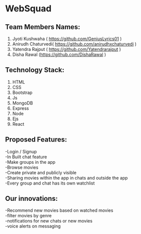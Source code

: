# WebSquad


## Team Members Names:
1) Jyoti Kushwaha ( https://github.com/GeniusLyrics01 )
2) Anirudh Chaturvedi( https://github.com/anirudhxchaturvedi )
3) Yatendra Rajput ( https://github.com/Yatendrarajput )
4) Disha Rawal (https://github.com/DishaRawal )

## Technology Stack:
  1) HTML
  2) CSS
  3) Bootstrap
  4) Js
  5) MongoDB
  6) Express
  7) Node
  8) Ejs
  9) React

## Proposed Features:

-Login / Signup <br>
-In Built chat feature <br>
-Make groups in the app <br>
-Browse movies <br>
-Create private and publicly visible <br>
-Sharing movies within the app in chats and outside the app <br>
-Every group and chat has its own watchlist <br>

 ## Our innovations:
 
-Recommend new movies based on watched movies <br>
-filter movies by genre <br>
-notifications for new chats or new movies <br>
-voice alerts on messaging <br>
